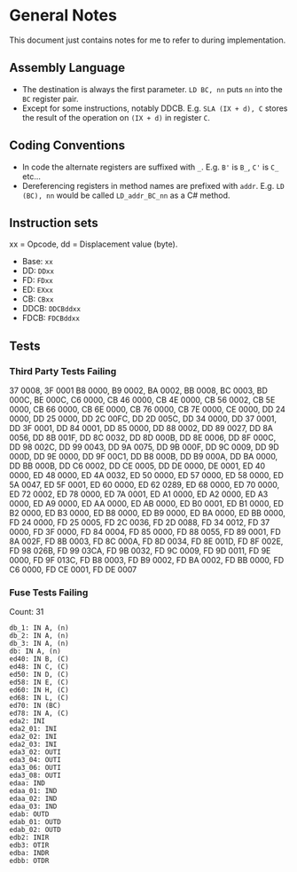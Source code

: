 ﻿# General Notes

This document just contains notes for me to refer to during implementation.

## Assembly Language

- The destination is always the first parameter. `LD BC, nn` puts `nn` into the `BC` register pair.
- Except for some instructions, notably DDCB. E.g. `SLA (IX + d), C` stores the result of the operation on `(IX + d)` in register `C`.

## Coding Conventions

- In code the alternate registers are suffixed with `_`. E.g. `B'` is `B_`, `C'` is `C_` etc...
- Dereferencing registers in method names are prefixed with `addr`. E.g. `LD (BC), nn` would be called `LD_addr_BC_nn` as a C# method.

## Instruction sets

xx = Opcode, dd = Displacement value (byte).

- Base: `xx`
- DD: `DDxx`
- FD: `FDxx`
- ED: `EXxx`
- CB: `CBxx`
- DDCB: `DDCBddxx`
- FDCB: `FDCBddxx`

## Tests

### Third Party Tests Failing

37 0008, 3F 0001
B8 0000, B9 0002, BA 0002, BB 0008, BC 0003, BD 000C, BE 000C, C6 0000, CB 46 0000, CB 4E 0000, CB 56 0002, CB 5E 0000, CB 66 0000, CB 6E 0000, CB 76 0000, 
CB 7E 0000, CE 0000, DD 24 0000, DD 25 0000, DD 2C 00FC, DD 2D 005C, DD 34 0000, DD 37 0001, DD 3F 0001, DD 84 0001, DD 85 0000, DD 88 0002, DD 89 0027, 
DD 8A 0056, DD 8B 001F, DD 8C 0032, DD 8D 000B, DD 8E 0006, DD 8F 000C, DD 98 002C, DD 99 0043, DD 9A 0075, DD 9B 000F, DD 9C 0009, DD 9D 000D, DD 9E 0000, 
DD 9F 00C1, DD B8 000B, DD B9 000A, DD BA 0000, DD BB 000B, DD C6 0002, DD CE 0005, DD DE 0000, DE 0001, ED 40 0000, ED 48 0000, ED 4A 0032, ED 50 0000, 
ED 57 0000, ED 58 0000, ED 5A 0047, ED 5F 0001, ED 60 0000, ED 62 0289, ED 68 0000, ED 70 0000, ED 72 0002, ED 78 0000, ED 7A 0001, ED A1 0000, ED A2 0000, 
ED A3 0000, ED A9 0000, ED AA 0000, ED AB 0000, ED B0 0001, ED B1 0000, ED B2 0000, ED B3 0000, ED B8 0000, ED B9 0000, ED BA 0000, ED BB 0000, FD 24 0000, 
FD 25 0005, FD 2C 0036, FD 2D 0088, FD 34 0012, FD 37 0000, FD 3F 0000, FD 84 0004, FD 85 0000, FD 88 0055, FD 89 0001, FD 8A 002F, FD 8B 0003, FD 8C 000A, 
FD 8D 0034, FD 8E 001D, FD 8F 002E, FD 98 026B, FD 99 03CA, FD 9B 0032, FD 9C 0009, FD 9D 0011, FD 9E 0000, FD 9F 013C, FD B8 0003, FD B9 0002, FD BA 0002, 
FD BB 0000, FD C6 0000, FD CE 0001, FD DE 0007

### Fuse Tests Failing

Count: 31

```
db_1: IN A, (n)
db_2: IN A, (n)
db_3: IN A, (n)
db: IN A, (n)
ed40: IN B, (C)
ed48: IN C, (C)
ed50: IN D, (C)
ed58: IN E, (C)
ed60: IN H, (C)
ed68: IN L, (C)
ed70: IN (BC)
ed78: IN A, (C)
eda2: INI
eda2_01: INI
eda2_02: INI
eda2_03: INI
eda3_02: OUTI
eda3_04: OUTI
eda3_06: OUTI
eda3_08: OUTI
edaa: IND
edaa_01: IND
edaa_02: IND
edaa_03: IND
edab: OUTD
edab_01: OUTD
edab_02: OUTD
edb2: INIR
edb3: OTIR
edba: INDR
edbb: OTDR
```